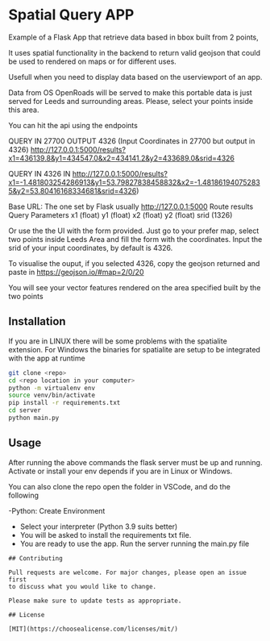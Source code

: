 # Spatial Query APP

Example of a Flask App that retrieve data based in bbox built from 2 points,

It uses spatial functionality in the backend to return valid geojson that could be used to rendered on maps
or for different uses.

Usefull when you need to display data based on the userviewport of an app.

Data from OS OpenRoads will be served
to make this portable data is just served for Leeds and surrounding areas.
Please, select your points inside this area.

You can hit the api using the endpoints

QUERY IN 27700 OUTPUT 4326 (Input Coordinates in 27700 but output in 4326)
http://127.0.0.1:5000/results?x1=436139.8&y1=434547.0&x2=434141.2&y2=433689.0&srid=4326

QUERY IN 4326 IN
http://127.0.0.1:5000/results?x1=-1.481803254286913&y1=53.79827838458832&x2=-1.481861940752835&y2=53.80416168334681&srid=4326)

Base URL:
The one set by Flask usually http://127.0.0.1:5000
Route
  results
Query Parameters 
  x1 (float)
  y1 (float)
  x2 (float)
  y2 (float)
  srid (1326)

Or use the the UI with the form provided.
Just go to your prefer map, select two points inside Leeds Area and fill the form with the coordinates.
Input the srid of your input coordinates, by default is 4326.

To visualise the ouput, if you selected 4326, copy the geojson returned and paste in https://geojson.io/#map=2/0/20

You will see your vector features rendered on the area specified built by the two points

## Installation

If you are in LINUX there will be some problems with the spatialite extension.
For Windows the binaries for spatialite are setup to be integrated with the app at runtime

```bash
git clone <repo>
cd <repo location in your computer>
python -m virtualenv env
source venv/bin/activate
pip install -r requirements.txt
cd server
python main.py

```

## Usage

After running the above commands the flask server must be up and running.
Activate or install your env depends if you are in Linux or Windows.

You can also clone the repo open the folder in VSCode, and do the following

-Python: Create Environment
- Select your interpreter (Python 3.9 suits better)
- You will be asked to install the requirements txt file.
- You are ready to use the app. Run the server running the main.py file
```
## Contributing

Pull requests are welcome. For major changes, please open an issue first
to discuss what you would like to change.

Please make sure to update tests as appropriate.

## License

[MIT](https://choosealicense.com/licenses/mit/)
```
